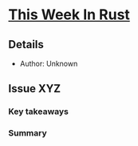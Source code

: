 # [This Week In Rust](https://this-week-in-rust.org/)

## Details
- Author: Unknown

## Issue XYZ
### Key takeaways
### Summary